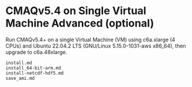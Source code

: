 # CMAQv5.4 on Single Virtual Machine Advanced (optional) 

Run CMAQv5.4+ on a single Virtual Machine (VM) using c6a.xlarge (4 CPUs) and Ubuntu 22.04.2 LTS (GNU/Linux 5.15.0-1031-aws x86_64), then upgrade to c6a.48xlarge.

```{toctree}
install.md
install_64-bit-arm.md
install-netcdf-hdf5.md
save_ami.md
```
